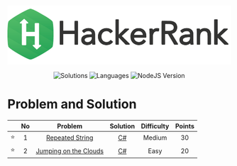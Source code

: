 <p align="center">
  <a href="https://www.hackerrank.com/mailme_vibin">
    <img alt="HackerRank" src="https://github.com/WIT-Vibin-2021/HackerRankSolutions/blob/main/Utilities/HackerRank.png">
  </a>
</p>
<p align="center">
  <img alt="Solutions" src="https://img.shields.io/badge/Solutions-95-brightgreen.svg?longCache=true&style=for-the-badge">
  <img alt="Languages" src="https://img.shields.io/badge/Languages-JavaScript-brightgreen.svg?longCache=true&style=for-the-badge">
  <img alt="NodeJS Version" src="https://img.shields.io/node/v/carbon.svg?style=for-the-badge">
</p>


# Problem and Solution
|   | No | Problem         | Solution | Difficulty | Points | 
|-- |:---:|:---------------:|:--------:|:----------:|:------:|
| ⭐ | 1 |[Repeated String](https://www.hackerrank.com/challenges/repeated-string/problem?h_r=profile)| [C#](10-days-of-statistics/s10-multiple-linear-regression.js) | Medium | 30 | 
| ⭐| 2 |[Jumping on the Clouds](https://www.hackerrank.com/challenges/jumping-on-the-clouds/problem?h_r=profile)| [C#](https://github.com/WIT-Vibin-2021/HackerRankSolutions/blob/main/Interview%20Preparation%20Kit/Warm-up%20Challenges/Cloud%20Jump.cs) | Easy | 20 | 
